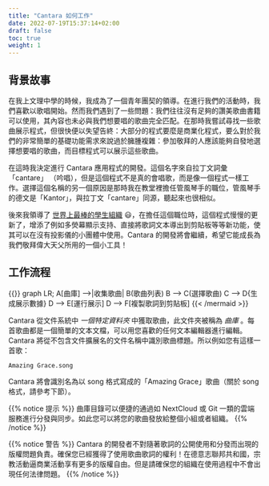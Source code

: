 ```yaml
---
title: "Cantara 如何工作"
date: 2022-07-19T15:37:14+02:00
draft: false
toc: true
weight: 1
---
```


## 背景故事

在我上文理中學的時候，我成為了一個青年團契的領導。在進行我們的活動時，我們喜歡以歌唱開始。然而我們遇到了一些問題：我們往往沒有足夠的讚美歌曲書籍可以使用，其內容也未必與我們想要唱的歌曲完全匹配。在那時我嘗試尋找一些歌曲展示程式，但很快便以失望告終：大部分的程式要麼是商業化程式，要么對於我們的非常簡單的基礎功能需求來說過於臃腫複雜：參加敬拜的人應該能夠自發地選擇想要唱的歌曲，而目標程式可以展示這些歌曲。

在這時我決定進行 Cantara 應用程式的開發。這個名字來自拉丁文詞彙 「cantare」 （吟唱），但是這個程式不是真的會唱歌，而是像一個程式一樣工作。選擇這個名稱的另一個原因是那時我在教堂裡擔任管風琴手的職位，管風琴手的德文是「Kantor」，與拉丁文「cantare」同源，聽起來也很相似。

後來我領導了 [世界上最棒的學生組織](https://www.smd-chemnitz.de) 😃，在擔任這個職位時，這個程式慢慢的更新了，增添了例如多熒幕顯示支持、直接將歌詞文本導出到剪貼板等等新功能，使其可以在沒有投影儀的小團體中使用。Cantara 的開發將會繼續，希望它能成長為我們敬拜偉大天父所用的一個小工具！

## 工作流程

{{<mermaid align="left">}}
graph LR;
    A[曲庫] -->|收集歌曲| B(歌曲列表)
    B --> C(選擇歌曲)
    C --> D{生成展示數據}
    D --> E[運行展示]
    D --> F[複製歌詞到剪貼板]
{{< /mermaid >}}

Cantara 從文件系統中 *一個特定資料夾* 中獲取歌曲，此文件夾被稱為 *曲庫* 。每首歌曲都是一個簡單的文本文檔，可以用您喜歡的任何文本編輯器進行編輯。Cantara 將從不包含文件擴展名的文件名稱中識別歌曲標題。所以例如您有這樣一首歌：

    Amazing Grace.song

Cantara 將會識別名為以 song 格式寫成的「Amazing Grace」歌曲（關於 song 格式，請參考下節）。

{{% notice 提示 %}}
曲庫目錄可以便捷的通過如 NextCloud 或 Git 一類的雲端服務進行分發與同步。如此您可以將您的歌曲發放給整個小組或者組織。
{{% /notice %}}

{{% notice 警告 %}}
Cantara 的開發者不對隨著歌詞的公開使用和分發而出現的版權問題負責。確保您已經獲得了使用歌曲歌詞的權利！在德意志聯邦共和國，宗教活動逼商業活動享有更多的版權自由。但是請確保您的組織在使用過程中不會出現任何法律問題。
{{% /notice %}}
